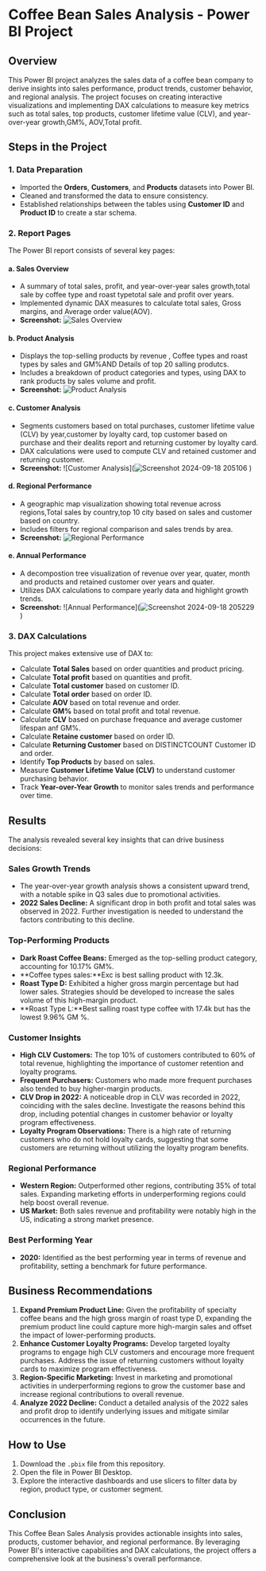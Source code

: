 # Coffee Bean Sales Analysis - Power BI Project

## Overview

This Power BI project analyzes the sales data of a coffee bean company to derive insights into sales performance, product trends, customer behavior, and regional analysis. The project focuses on creating interactive visualizations and implementing DAX calculations to measure key metrics such as total sales, top products, customer lifetime value (CLV), and year-over-year growth,GM%, AOV,Total profit.

## Steps in the Project

### 1. Data Preparation
- Imported the **Orders**, **Customers**, and **Products** datasets into Power BI.
- Cleaned and transformed the data to ensure consistency.
- Established relationships between the tables using **Customer ID** and **Product ID** to create a star schema.

### 2. Report Pages

The Power BI report consists of several key pages:

#### a. Sales Overview
- A summary of total sales, profit, and year-over-year sales growth,total sale by coffee type and roast typetotal sale and profit over years.
- Implemented dynamic DAX measures to calculate total sales, Gross margins, and Average order value(AOV).
- **Screenshot:** ![Sales Overview]((https://github.com/user-attachments/assets/983e16cc-c0bd-420c-976e-55bbe7a98466)
)

#### b. Product Analysis
- Displays the top-selling products by revenue , Coffee types and roast types by sales and GM%AND Details of top 20 salling produtcs.
- Includes a breakdown of product categories and types, using DAX to rank products by sales volume and profit.
- **Screenshot:** ![Product Analysis]((https://github.com/user-attachments/assets/21e0226a-2622-4b7d-ba78-0475dd785110)
)

#### c. Customer Analysis
- Segments customers based on total purchases, customer lifetime value (CLV) by year,customer by loyalty card, top customer based on purchase and their dealits report and returning customer by loyalty card.
- DAX calculations were used to compute CLV and retained customer and returning customer.
- **Screenshot:** ![Customer Analysis](![Screenshot 2024-09-18 205106](https://github.com/user-attachments/assets/51e8fa11-742e-4a94-83e0-620f5a0a0e7d)
)

#### d. Regional Performance
- A geographic map visualization showing total revenue across regions,Total sales by country,top 10 city based on sales and customer based on country.
- Includes filters for regional comparison and sales trends by area.
- **Screenshot:** ![Regional Performance](path_to_regional_performance_screenshot)

#### e. Annual Performance
- A decompostion tree visualization of revenue over year, quater, month and products and retained customer over years and quater.
- Utilizes DAX calculations to compare yearly data and highlight growth trends.
- **Screenshot:** ![Annual Performance](![Screenshot 2024-09-18 205229](https://github.com/user-attachments/assets/286ebeb2-27ff-4c6e-bd6b-600e6eda6c13)
)

### 3. DAX Calculations

This project makes extensive use of DAX to:
- Calculate **Total Sales** based on order quantities and product pricing.
- Calculate **Total profit** based on quantities and profit.
- Calculate **Total customer** based on customer ID.
- Calculate **Total order** based on order ID.
- Calculate **AOV** based on total revenue and order.
- Calculate **GM%** based on total profit and total revenue.
- Calculate **CLV** based on purchase frequance and average customer lifespan anf GM%.
- Calculate **Retaine customer** based on order ID.
- Calculate **Returning Customer** based on  DISTINCTCOUNT Customer ID and order.
- Identify **Top Products** by based on sales.
- Measure **Customer Lifetime Value (CLV)** to understand customer purchasing behavior.
- Track **Year-over-Year Growth** to monitor sales trends and performance over time.

 ## Results

The analysis revealed several key insights that can drive business decisions:

### Sales Growth Trends
- The year-over-year growth analysis shows a consistent upward trend, with a notable spike in Q3 sales due to promotional activities.
- **2022 Sales Decline:** A significant drop in both profit and total sales was observed in 2022. Further investigation is needed to understand the factors contributing to this decline.

### Top-Performing Products
- **Dark Roast Coffee Beans:** Emerged as the top-selling product category, accounting for 10.17% GM%.
- **Coffee types sales:**Exc is best salling product with 12.3k.
- **Roast Type D:** Exhibited a higher gross margin percentage but had lower sales. Strategies should be developed to increase the sales volume of this high-margin product.
- **Roast Type L:**Best salling roast type coffee with 17.4k but has the lowest 9.96% GM %.

### Customer Insights
- **High CLV Customers:** The top 10% of customers contributed to 60% of total revenue, highlighting the importance of customer retention and loyalty programs.
- **Frequent Purchasers:** Customers who made more frequent purchases also tended to buy higher-margin products.
- **CLV Drop in 2022:** A noticeable drop in CLV was recorded in 2022, coinciding with the sales decline. Investigate the reasons behind this drop, including potential changes in customer behavior or loyalty program effectiveness.
- **Loyalty Program Observations:** There is a high rate of returning customers who do not hold loyalty cards, suggesting that some customers are returning without utilizing the loyalty program benefits.

### Regional Performance
- **Western Region:** Outperformed other regions, contributing 35% of total sales. Expanding marketing efforts in underperforming regions could help boost overall revenue.
- **US Market:** Both sales revenue and profitability were notably high in the US, indicating a strong market presence.

### Best Performing Year
- **2020:** Identified as the best performing year in terms of revenue and profitability, setting a benchmark for future performance.

## Business Recommendations

1. **Expand Premium Product Line:** Given the profitability of specialty coffee beans and the high gross margin of roast type D, expanding the premium product line could capture more high-margin sales and offset the impact of lower-performing products.
2. **Enhance Customer Loyalty Programs:** Develop targeted loyalty programs to engage high CLV customers and encourage more frequent purchases. Address the issue of returning customers without loyalty cards to maximize program effectiveness.
3. **Region-Specific Marketing:** Invest in marketing and promotional activities in underperforming regions to grow the customer base and increase regional contributions to overall revenue.
4. **Analyze 2022 Decline:** Conduct a detailed analysis of the 2022 sales and profit drop to identify underlying issues and mitigate similar occurrences in the future.

## How to Use

1. Download the `.pbix` file from this repository.
2. Open the file in Power BI Desktop.
3. Explore the interactive dashboards and use slicers to filter data by region, product type, or customer segment.

## Conclusion

This Coffee Bean Sales Analysis provides actionable insights into sales, products, customer behavior, and regional performance. By leveraging Power BI's interactive capabilities and DAX calculations, the project offers a comprehensive look at the business's overall performance.

